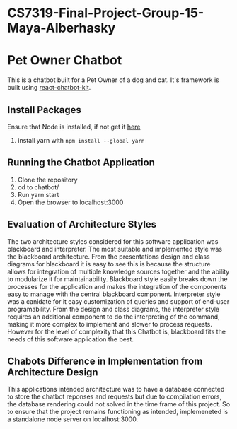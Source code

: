 # CS7319-Final-Project-Group-15-Maya-Alberhasky
# Pet Owner Chatbot

This is a chatbot built for a Pet Owner of a dog and cat. It's framework is built using [react-chatbot-kit](https://github.com/FredrikOseberg/react-chatbot-kit).

## Install Packages

Ensure that Node is installed, if not get it [here](https://nodejs.org/en)
1. install yarn with `npm install --global yarn`

## Running the Chatbot Application

1. Clone the repository
2. cd to chatbot/
3. Run yarn start
4. Open the browser to localhost:3000

## Evaluation of Architecture Styles

The two architecture styles considered for this software application was blackboard and interpreter. The most suitable and implemented style was the blackboard architecture.
From the presentations design and class diagrams for blackboard it is easy to see this is because the structure allows for integration of multiple knowledge sources together and the ability to modularize it for maintainability.
Blackboard style easily breaks down the processes for the application and makes the integration of the components easy to manage with the central blackboard component. 
Interpreter style was a canidate for it easy customization of queries and support of end-user programability. From the design and class diagrams, the interpreter style requires an additional component to do the interpreting of the command, making it more complex to implement and slower to process requests.
However for the level of complexity that this Chatbot is, blackboard fits the needs of this software application the best.

## Chabots Difference in Implementation from Architecture Design

This applications intended architecture was to have a database connected to store the chatbot reponses and requests but due to
compilation errors, the database rendering could not solved in the time frame of this project. So to ensure that the project remains functioning as intended, implemeneted is a standalone node server on localhost:3000.